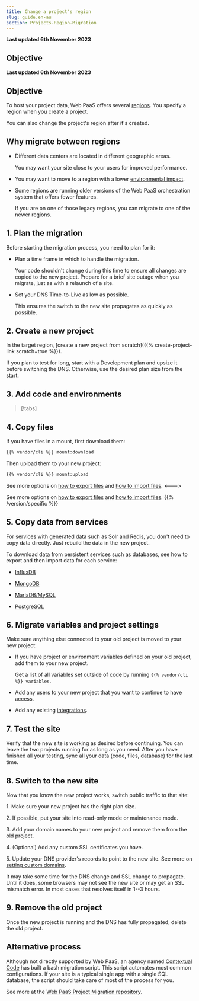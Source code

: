 ```yaml
---
title: Change a project's region
slug: guide.en-au
section: Projects-Region-Migration
---
```


**Last updated 6th November 2023**



## Objective  

**Last updated 6th November 2023**



## Objective  

To host your project data, Web PaaS offers several [regions](../development/regions.md).
You specify a region when you create a project.

You can also change the project's region after it's created.

## Why migrate between regions

- Different data centers are located in different geographic areas.


  You may want your site close to your users for improved performance.
- You may want to move to a region with a lower [environmental impact](../development/regions.md#environmental-impact).


- Some regions are running older versions of the Web PaaS orchestration system that offers fewer features.


  If you are on one of those legacy regions, you can migrate to one of the newer regions.

## 1. Plan the migration

Before starting the migration process, you need to plan for it:

- Plan a time frame in which to handle the migration.


  Your code shouldn't change during this time to ensure all changes are copied to the new project.
  Prepare for a brief site outage when you migrate, just as with a relaunch of a site.
- Set your DNS Time-to-Live as low as possible.


  This ensures the switch to the new site propagates as quickly as possible.

## 2. Create a new project

In the target region, [create a new project from scratch]({{% create-project-link scratch=true %}}).

If you plan to test for long, start with a Development plan and upsize it before switching the DNS.
Otherwise, use the desired plan size from the start.

## 3. Add code and environments

> [!tabs]      

## 4. Copy files

If you have files in a mount, first download them:

```bash
{{% vendor/cli %}} mount:download
```

Then upload them to your new project:

```bash
{{% vendor/cli %}} mount:upload
```


<!-- Web PaaS -->
See more options on [how to export files](../learn-tutorials/exporting)
and [how to import files](../learn-tutorials/migrating#5-import-data).
<--->
<!-- Version 2 -->
See more options on [how to export files](../learn-tutorials/exporting)
and [how to import files](../learn-tutorials/migrating/from-psh#5-import-data).
{{% /version/specific %}}

## 5. Copy data from services

For services with generated data such as Solr and Redis, you don't need to copy data directly.
Just rebuild the data in the new project.

To download data from persistent services such as databases,
see how to export and then import data for each service:

- [InfluxDB](../add-services/influxdb.md#export-data)


- [MongoDB](../add-services/mongodb.md#exporting-data)


- [MariaDB/MySQL](../add-services/mysql/_index.md#exporting-data)


- [PostgreSQL](../add-services/postgresql.md#exporting-data)



## 6. Migrate variables and project settings

Make sure anything else connected to your old project is moved to your new project:

- If you have project or environment variables defined on your old project, add them to your new project.


  Get a list of all variables set outside of code by running `{{% vendor/cli %}} variables`.
- Add any users to your new project that you want to continue to have access.


- Add any existing [integrations](../integrations/_index.md).



## 7. Test the site

Verify that the new site is working as desired before continuing.
You can leave the two projects running for as long as you need.
After you have finished all your testing, sync all your data (code, files, database) for the last time.

## 8. Switch to the new site

Now that you know the new project works, switch public traffic to that site:

1\. Make sure your new project has the right plan size.

2\. If possible, put your site into read-only mode or maintenance mode.

3\. Add your domain names to your new project and remove them from the old project.

4\. (Optional) Add any custom SSL certificates you have.

5\. Update your DNS provider's records to point to the new site. See more on [setting custom domains](../domains/steps/_index.md).


It may take some time for the DNS change and SSL change to propagate.
Until it does, some browsers may not see the new site or may get an SSL mismatch error.
In most cases that resolves itself in 1--3 hours.

## 9. Remove the old project

Once the new project is running and the DNS has fully propagated, delete the old project.

## Alternative process

Although not directly supported by Web PaaS,
an agency named [Contextual Code](https://www.contextualcode.com/) has built a bash migration script.
This script automates most common configurations.
If your site is a typical single app with a single SQL database,
the script should take care of most of the process for you.

See more at the [Web PaaS Project Migration repository](https://gitlab.com/contextualcode/platformsh-migration).

